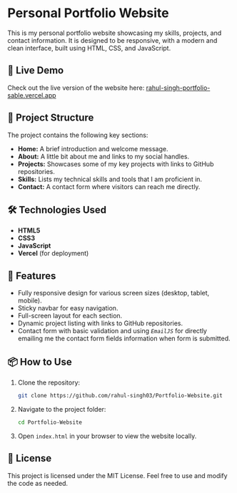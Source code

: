 # Personal Portfolio Website

This is my personal portfolio website showcasing my skills, projects, and contact information. It is designed to be responsive, with a modern and clean interface, built using HTML, CSS, and JavaScript.

## 🚀 Live Demo

Check out the live version of the website here: [rahul-singh-portfolio-sable.vercel.app](https://rahul-singh-portfolio-sable.vercel.app/)

## 📂 Project Structure

The project contains the following key sections:

- **Home:** A brief introduction and welcome message.
- **About:** A little bit about me and links to my social handles. 
- **Projects:** Showcases some of my key projects with links to GitHub repositories.
- **Skills:** Lists my technical skills and tools that I am proficient in.
- **Contact:** A contact form where visitors can reach me directly. 

## 🛠️ Technologies Used

- **HTML5**
- **CSS3**
- **JavaScript**
- **Vercel** (for deployment)

## 🌟 Features

- Fully responsive design for various screen sizes (desktop, tablet, mobile).
- Sticky navbar for easy navigation.
- Full-screen layout for each section.
- Dynamic project listing with links to GitHub repositories.
- Contact form with basic validation and using *`EmailJS`* for directly emailing me the contact form fields information when form is submitted.

## 📦 How to Use

1. Clone the repository:
   ```bash
   git clone https://github.com/rahul-singh03/Portfolio-Website.git
   ```
2. Navigate to the project folder:
   ```bash
   cd Portfolio-Website
   ```
3. Open `index.html` in your browser to view the website locally.

## 📝 License

This project is licensed under the MIT License. Feel free to use and modify the code as needed.

